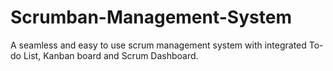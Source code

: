 # Scrumban-Management-System

A seamless and easy to use scrum management system with integrated To-do List, Kanban board and Scrum Dashboard.
